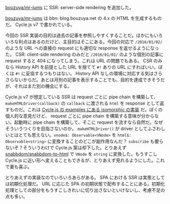 [bouzuya/mr-jums][] に SSR: server-side rendering を追加した。

[bouzuya/mr-jums][] は bbn: blog.bouzuya.net の 4.x の HTML を生成するものだ。 Cycle.js v7 で書かれている。

今回の SSR 実装の目的は過去の記事を参照しやすくすることだ。ほかにもいろいろな利点はあるのだけど、主目的はそこにある。今回の対応で `/2016/01/02/` のような URL への直接の request にも適切な response を返せるようになった。 CSR: client-side rendering のみだと `/2016/01/02/` のような個別の記事に request すると 404 になってしまう。これは URL の問題でもある。 CSR のみなら History API を前提とした URL を捨てて `#!` ありの URL にすればいい。ぼくは `#!` に妥協するつもりはない。 History API なしの環境に対応する気はさらさらないからだ。あとは月別の記事を表示することでも、目的を達成できそうだが、それはまた別の機会にする。

Cycle.js v7 が想定している SSR は request ごとに pipe chain を構築して、 `makeHTMLDriver(callback)` の `callback` に渡される `html` を response として返すものだ。これは [Cycle.js の examples にある isomorphic の実装](https://github.com/cyclejs/cyclejs/tree/b195921920984f5dd7f5741476c138c6e529b697/examples/isomorphic) だ。ぼくの個人的な意見だけど、 request ごとに pipe chain を構築する意味が分からない。起動時に pipe chain を構築して、そこに request を流すなら自然だ。なぜそういうつくりを目指さないのか。 `makeHTMLDriver()` が driver としてふさわしいとはとても思えない。`vnode$: Observable<VNode>` を `html$: Observable<string>` に変換することのどこが副作用なんだ？ `subscribe` も要らないぞ？そういうわけで Cycle.js 案は却下した。とりあえず [snabbdom/snabbdom-to-html][] で `VNode` を `string` に変換した。もうすこし Cycle.js に近い形へ変えることもできるが、とりあえず見れるようにした。これで妻も喜ぶ。

とりあえずの実装なのでいろいろあらがある。 SPA における SSR は実態としては初期化処理だ。 URL に応じた SPA の初期状態で配布することにある。初期化処理としての部分をもうすこしきれいに切り出さないといけないし、考慮不足の点も多い。

[bouzuya/mr-jums]: https://github.com/bouzuya/mr-jums
[snabbdom/snabbdom-to-html]: https://github.com/snabbdom/snabbdom-to-html
